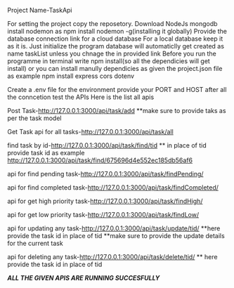 Project Name-TaskApi

For setting the project copy the reposetory.
Download NodeJs mongodb
install nodemon as npm install nodemon -g(installing it globally)
Provide the database connection link for a cloud database
For a local database keep it as it is.
Just initialize the program database will automaticlly get created as name taskList
unless you chnage the in provided link
Before you run the programme in terminal write npm install(so all the dependicies will get install)
or you can install manully dependicies as given the project.json file
as example npm install express cors dotenv 

Create a .env file for the environment provide your PORT and HOST
after all the conncetion test the APIs
Here is the list all apis

Post Task-http://127.0.0.1:3000/api/task/add
**make sure to provide taks as per the task model

Get Task 
api for all tasks-http://127.0.0.1:3000/api/task/all

find task by id-http://127.0.0.1:3000/api/task/find/tid
** in place of tid provide task id
as example http://127.0.0.1:3000/api/task/find/675696d4e552ec185db56af6

api for find pending task-http://127.0.0.1:3000/api/task/findPending/

api for find completed task-http://127.0.0.1:3000/api/task/findCompleted/

api for get high priority task-http://127.0.0.1:3000/api/task/findHigh/

api for get low priority task-http://127.0.0.1:3000/api/task/findLow/

api for updating any task-http://127.0.0.1:3000/api/task/update/tid/
**here provide the task id in place of tid
**make sure to provide the update details for the current task

api for deleting any task-http://127.0.0.1:3000/api/task/delete/tid/
** here provide the task id in place of tid

***ALL THE GIVEN APIS ARE RUNNING SUCCESFULLY***
